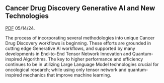 ## Cancer Drug Discovery Generative AI and New Technologies

[PDF](https://drive.google.com/file/d/1ypYvLf7pAZsO305Tyeg4JkaO_q5I7twb/view?usp=sharing) 05/14/24.

The process of incorporating several methodologies into unique Cancer Drug Discovery workflows is beginning. These efforts are grounded in cutting edge Generative AI workflows, and supported by many developments in End-to-End Tensor Network Innovation and Quantum-inspired Algorithms. The key to higher performance and efficiency continues to be in utilizing Large Language Model technologies crucial for oncological research; while using only tensor network and quantum-inspired mechanics that improve machine learning. 

